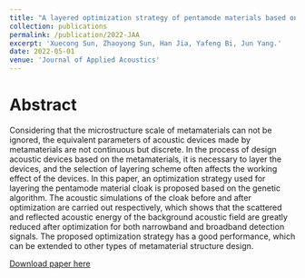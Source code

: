 ```yaml
---
title: "A layered optimization strategy of pentamode materials based on genetic algorithm"
collection: publications
permalink: /publication/2022-JAA
excerpt: 'Xuecong Sun, Zhaoyong Sun, Han Jia, Yafeng Bi, Jun Yang.'
date: 2022-05-01
venue: 'Journal of Applied Acoustics'
---
```


Abstract
======
Considering that the microstructure scale of metamaterials can not be ignored, the equivalent parameters of acoustic devices made by metamaterials are not continuous but discrete. In the process of design acoustic devices based on the metamaterials, it is necessary to layer the devices, and the selection of layering scheme often affects the working effect of the devices. In this paper, an optimization strategy used for layering the pentamode material cloak is proposed based on the genetic algorithm. The acoustic simulations of the cloak before and after optimization are carried out respectively, which shows that the scattered and reflected acoustic energy of the background acoustic field are greatly reduced after optimization for both narrowband and broadband detection signals. The proposed optimization strategy has a good performance, which can be extended to other types of metamaterial structure design.


[Download paper here](https://sunxvecong.github.io/files/2022-JAA.pdf)

